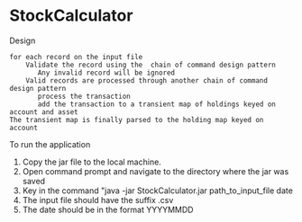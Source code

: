 # StockCalculator

Design


	for each record on the input file
		Validate the record using the  chain of command design pattern
		   Any invalid record will be ignored
		Valid records are processed through another chain of command design pattern 
		   process the transaction
		   add the transaction to a transient map of holdings keyed on account and asset
	The transient map is finally parsed to the holding map keyed on account	      

To run the application

1. Copy the jar file to the local machine.
2. Open command prompt and navigate to the directory where the jar was saved
3. Key in the command "java -jar StockCalculator.jar path_to_input_file date 
4. The input file should have the suffix .csv
5. The date should be in the format YYYYMMDD 
